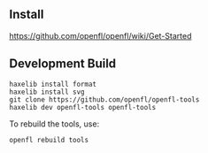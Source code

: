 Install
-------

https://github.com/openfl/openfl/wiki/Get-Started


Development Build
-----------------

    haxelib install format
    haxelib install svg
    git clone https://github.com/openfl/openfl-tools
    haxelib dev openfl-tools openfl-tools

To rebuild the tools, use:

    openfl rebuild tools
